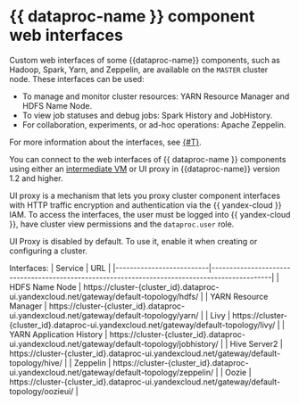 # {{ dataproc-name }} component web interfaces

Custom web interfaces of some {{dataproc-name}} components, such as Hadoop, Spark, Yarn, and Zeppelin, are available on the `MASTER` cluster node. These interfaces can be used:

* To manage and monitor cluster resources: YARN Resource Manager and HDFS Name Node.
* To view job statuses and debug jobs: Spark History and JobHistory.
* For collaboration, experiments, or ad-hoc operations: Apache Zeppelin.

For more information about the interfaces, see [{#T}](./interfaces.md).

You can connect to the web interfaces of {{ dataproc-name }} components using either an [intermediate VM](./interfaces.md) or UI proxy in {{dataproc-name}} version 1.2 and higher.

UI proxy is a mechanism that lets you proxy cluster component interfaces with HTTP traffic encryption and authentication via the {{ yandex-cloud }} IAM. To access the interfaces, the user must be logged into {{ yandex-cloud }}, have cluster view permissions and the `dataproc.user` role.

UI Proxy is disabled by default. To use it, enable it when creating or configuring a cluster.

Interfaces:
| Service                  | URL                                                                                           |
|--------------------------|-----------------------------------------------------------------------------------------------|
| HDFS Name Node           | https://cluster-{cluster_id}.dataproc-ui.yandexcloud.net/gateway/default-topology/hdfs/       |
| YARN Resource Manager    | https://cluster-{cluster_id}.dataproc-ui.yandexcloud.net/gateway/default-topology/yarn/       |
| Livy                     | https://cluster-{cluster_id}.dataproc-ui.yandexcloud.net/gateway/default-topology/livy/       |
| YARN Application History | https://cluster-{cluster_id}.dataproc-ui.yandexcloud.net/gateway/default-topology/jobhistory/ |
| Hive Server2             | https://cluster-{cluster_id}.dataproc-ui.yandexcloud.net/gateway/default-topology/hive/       |
| Zeppelin                 | https://cluster-{cluster_id}.dataproc-ui.yandexcloud.net/gateway/default-topology/zeppelin/   |
| Oozie                    | https://cluster-{cluster_id}.dataproc-ui.yandexcloud.net/gateway/default-topology/oozieui/    |

